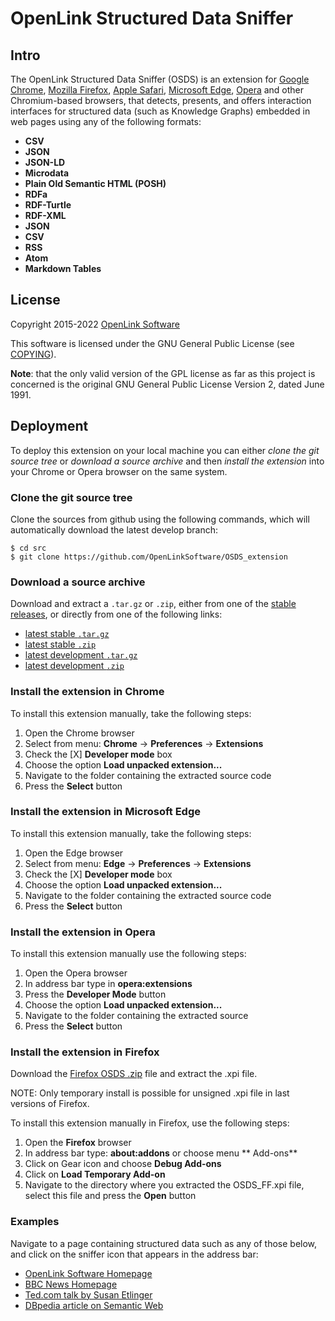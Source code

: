 # OpenLink Structured Data Sniffer

## Intro
The OpenLink Structured Data Sniffer (OSDS) is an extension for
[Google Chrome](http://www.google.com/chrome/browser/),
[Mozilla Firefox](http://www.mozilla.org/firefox/),
[Apple Safari](http://www.apple.com/safari/),
[Microsoft Edge](https://www.microsoft.com/microsoft-edge),
[Opera](http://www.opera.com/)
and other Chromium-based browsers,
that detects, presents, and offers interaction interfaces for
structured data (such as Knowledge Graphs) embedded in
web pages using any of the following formats:

- **CSV**
- **JSON**
- **JSON-LD**
- **Microdata**
- **Plain Old Semantic HTML (POSH)**
- **RDFa**
- **RDF-Turtle**
- **RDF-XML**
- **JSON**
- **CSV**
- **RSS**
- **Atom**
- **Markdown Tables**

## License
Copyright 2015-2022 [OpenLink Software](mailto:opensource@openlinksw.com)

This software is licensed under the GNU General Public License (see
[COPYING](https://github.com/OpenLinkSoftware/OSDS_extension/blob/develop/COPYING)).

**Note**: that the only valid version of the GPL license as far as this project is concerned is the
original GNU General Public License Version 2, dated June 1991.

## Deployment
To deploy this extension on your local machine you can either *clone the git source tree* or
*download a source archive* and then *install the extension* into your Chrome or Opera browser on
the same system.

### Clone the git source tree
Clone the sources from github using the following commands, which will automatically download the latest develop branch:
```shell
$ cd src
$ git clone https://github.com/OpenLinkSoftware/OSDS_extension
```

### Download a source archive
Download and extract a `.tar.gz` or `.zip`, either from one of the
[stable releases](https://github.com/OpenLinkSoftware/OSDS_extension/tags),
or directly from one of the following links:

- [latest stable `.tar.gz`](https://github.com/OpenLinkSoftware/OSDS_extension/archive/master.tar.gz)
- [latest stable `.zip`](https://github.com/OpenLinkSoftware/OSDS_extension/archive/master.zip)
- [latest development `.tar.gz`](https://github.com/OpenLinkSoftware/OSDS_extension/archive/develop.tar.gz)
- [latest development `.zip`](https://github.com/OpenLinkSoftware/OSDS_extension/archive/develop.zip)


### Install the extension in Chrome
To install this extension manually, take the following steps:

1. Open the Chrome browser
1. Select from menu: **Chrome** -> **Preferences** -> **Extensions**
1. Check the [X] **Developer mode** box
1. Choose the option **Load unpacked extension...**
1. Navigate to the folder containing the extracted source code
1. Press the **Select** button

### Install the extension in Microsoft Edge
To install this extension manually, take the following steps:

1. Open the Edge browser
1. Select from menu: **Edge** -> **Preferences** -> **Extensions**
1. Check the [X] **Developer mode** box
1. Choose the option **Load unpacked extension...**
1. Navigate to the folder containing the extracted source code
1. Press the **Select** button

### Install the extension in Opera
To install this extension manually use the following steps:

1. Open the Opera browser
1. In address bar type in **opera:extensions**
1. Press the **Developer Mode** button
1. Choose the option **Load unpacked extension...**
1. Navigate to the folder containing the extracted source
1. Press the **Select** button

### Install the extension in Firefox
Download the [Firefox OSDS .zip](https://github.com/OpenLinkSoftware/OSDS_extension/releases/download/v2.16.1/OSDS_FF.zip)
file and extract the .xpi file.

NOTE: Only temporary install is possible for unsigned .xpi file in last versions of Firefox.

To install this extension manually in Firefox, use the following steps:

1. Open the **Firefox** browser
1. In address bar type: **about:addons** or choose menu ** Add-ons**
1. Click on Gear icon and choose **Debug Add-ons**
1. Click on **Load Temporary Add-on**
1. Navigate to the directory where you extracted the OSDS_FF.xpi file, select this file and press the **Open** button


### Examples
Navigate to a page containing structured data such as any of those below, and click on the sniffer icon that appears in the address bar:

  - [OpenLink Software Homepage](http://www.openlinksw.com/)
  - [BBC News Homepage](http://www.bbc.com/news)
  - [Ted.com talk by Susan Etlinger](https://www.ted.com/talks/susan_etlinger_what_do_we_do_with_all_this_big_data)
  - [DBpedia article on Semantic Web](http://dbpedia.org/page/Semantic_Web)

